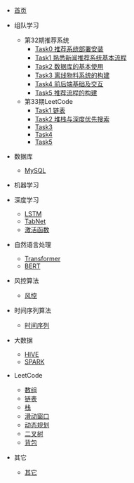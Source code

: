 <!-- docs/_sidebar.md -->

* [首页](README)

* 组队学习
    * 第32期推荐系统
        * [Task0 推荐系统部署安装](组队学习/第32期推荐系统/Task0.md)
        * [Task1 熟悉新闻推荐系统基本流程](组队学习/第32期推荐系统/Task1.md)
        * [Task2 数据库的基本使用](组队学习/第32期推荐系统/Task2.md)
        * [Task3 离线物料系统的构建](组队学习/第32期推荐系统/Task3.md)
        * [Task4 前后端基础及交互](组队学习/第32期推荐系统/Task4.md)
        * [Task5 推荐流程的构建](组队学习/第32期推荐系统/Task5.md)
    * 第33期LeetCode
        * [Task1 链表](组队学习/第33期LeetCode/Task1.md)
        * [Task2 堆栈与深度优先搜索 ](组队学习/第33期LeetCode/Task2.md)
        * [Task3  ](组队学习/第33期LeetCode/Task3.md)
        * [Task4  ](组队学习/第33期LeetCode/Task4.md)
        * [Task5  ](组队学习/第33期LeetCode/Task5.md)
* 数据库 
    * [MySQL](学习/MySQL学习.md)

* 机器学习

* 深度学习
    * [LSTM](学习/RNN学习.md)
    * [TabNet](学习/TabNet学习.md)
    * [激活函数](学习/激活函数学习.md)

* 自然语言处理
    * [Transformer](学习/Transformer学习.md)
    * [BERT](学习/BERT学习.md)

* 风控算法
    * [风控](学习/风控相关学习.md)

* 时间序列算法
    * [时间序列](学习/时间序列学习.md)

* 大数据
    * [HIVE](学习/HIVE学习.md) 
    * [SPARK](学习/Spark学习.md)

* LeetCode
    * [数组](学习/LeetCode/数组.md)
    * [链表](学习/LeetCode/链表.md)
    * [栈](学习/LeetCode/栈.md)
    * [滑动窗口](学习/LeetCode/滑动窗口.md)
    * [动态规划](学习/LeetCode/动态规划.md)
    * [二叉树](学习/LeetCode/二叉树.md)
    * [背包](学习/LeetCode/背包.md)

* 其它 
    * [其它](学习)

    









